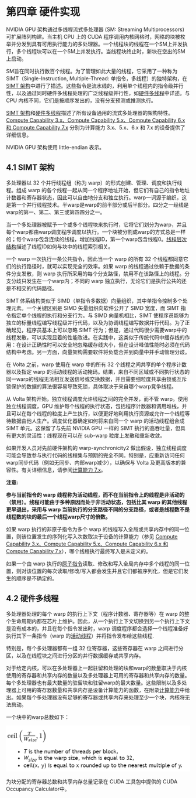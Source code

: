 # 第四章 硬件实现
NVIDIA GPU 架构通过多线程流式多处理器 (SM: Streaming Multiprocessors) 可扩展阵列构建。当主机 CPU 上的 CUDA 程序调用内核网格时，网格的块被枚举并分发到具有可用执行能力的多处理器。一个线程块的线程在一个SM上并发执行，多个线程块可以在一个SM上并发执行。当线程块终止时，新块在空出的SM上启动。

SM旨在同时执行数百个线程。为了管理如此大量的线程，它采用了一种称为 SIMT（Single-Instruction, Multiple-Thread: 单指令，多线程）的独特架构，在 [SIMT 架构](https://docs.nvidia.com/cuda/cuda-c-programming-guide/index.html#simt-architecture)中进行了描述。这些指令是流水线的，利用单个线程内的指令级并行性，以及通过同时硬件多线程处理的广泛线程级并行性，如[硬件多线程](https://docs.nvidia.com/cuda/cuda-c-programming-guide/index.html#hardware-multithreading)中详述。与 CPU 内核不同，它们是按顺序发出的，没有分支预测或推测执行。

[SIMT 架构](https://docs.nvidia.com/cuda/cuda-c-programming-guide/index.html#simt-architecture)和[硬件多线程](https://docs.nvidia.com/cuda/cuda-c-programming-guide/index.html#hardware-multithreading)描述了所有设备通用的流式多处理器的架构特性。 [Compute Capability 3.x、Compute Capability 5.x、Compute Capability 6.x 和 Compute Capability 7.x](https://docs.nvidia.com/cuda/cuda-c-programming-guide/index.html#compute-capability-3-0) 分别为计算能力 3.x、5.x、6.x 和 7.x 的设备提供了详细信息。

NVIDIA GPU 架构使用 little-endian 表示。 

## 4.1 SIMT 架构

多处理器以 32 个并行线程组（称为 warp）的形式创建、管理、调度和执行线程。组成 warp 的各个线程一起从同一个程序地址开始，但它们有自己的指令地址计数器和寄存器状态，因此可以自由地分支和独立执行。warp一词源于编织，这是第一个并行线程技术。半warp是warp的前半部分或后半部分。四分之一经线是warp的第一、第二、第三或第四四分之一。

当一个多处理器被赋予一个或多个线程块来执行时，它将它们划分为warp，并且每个warp都由warp调度程序调度以执行。一个块被分割成warp的方式总是一样的；每个warp包含连续的线程，增加线程ID，第一个warp包含线程0。[线程层次结构](https://docs.nvidia.com/cuda/cuda-c-programming-guide/index.html#thread-hierarchy)描述了线程ID如何与块中的线程索引相关。

一个 warp 一次执行一条公共指令，因此当一个 warp 的所有 32 个线程都同意它们的执行路径时，就可以实现完全的效率。如果 warp 的线程通过依赖于数据的条件分支发散，则 warp 执行所采用的每个分支路径，禁用不在该路径上的线程。分支分歧只发生在一个warp内；不同的 warp 独立执行，无论它们是执行公共的还是不相交的代码路径。

SIMT 体系结构类似于 SIMD（单指令多数据）向量组织，其中单指令控制多个处理元素。一个关键区别是 SIMD 矢量组织向软件公开了 SIMD 宽度，而 SIMT 指令指定单个线程的执行和分支行为。与 SIMD 向量机相比，SIMT 使程序员能够为独立的标量线程编写线程级并行代码，以及为协调线程编写数据并行代码。为了正确起见，程序员基本上可以忽略 SIMT 行为；但是，通过代码很少需要warp中的线程发散，可以实现显着的性能改进。在实践中，这类似于传统代码中缓存线的作用：在设计正确性时可以安全地忽略缓存线大小，但在设计峰值性能时必须在代码结构中考虑。另一方面，向量架构需要软件将负载合并到向量中并手动管理分歧。

在 Volta 之前，warp 使用在 warp 中的所有 32 个线程之间共享的单个程序计数器以及指定 warp 的活动线程的活动掩码。结果，来自不同区域或不同执行状态的同一warp的线程无法相互发送信号或交换数据，并且需要细粒度共享由锁或互斥锁保护的数据的算法很容易导致死锁，具体取决于来自哪个warp竞争线程。

从 Volta 架构开始，独立线程调度允许线程之间的完全并发，而不管 warp。使用独立线程调度，GPU 维护每个线程的执行状态，包括程序计数器和调用堆栈，并且可以在每个线程的粒度上产生执行，以便更好地利用执行资源或允许一个线程等待数据由他人生产。调度优化器确定如何将来自同一个 warp 的活动线程组合成 SIMT 单元。这保留了与先前 NVIDIA GPU 一样的 SIMT 执行的高吞吐量，但具有更大的灵活性：线程现在可以在 sub-warp 粒度上发散和重新收敛。

如果开发人员对先前硬件架构的 warp-synchronicity2 做出假设，独立线程调度可能会导致参与执行代码的线程集与预期的完全不同。特别是，应重新访问任何warp同步代码（例如无同步、内部warp减少），以确保与 Volta 及更高版本的兼容性。有关详细信息，请参阅[计算能力 7.x](https://docs.nvidia.com/cuda/cuda-c-programming-guide/index.html#compute-capability-7-x)。

**注意:**

**参与当前指令的 warp 线程称为活动线程，而不在当前指令上的线程是非活动的（禁用）。线程可能由于多种原因而处于非活动状态，包括比其 warp 的其他线程更早退出，采用与 warp 当前执行的分支路径不同的分支路径，或者是线程数不是线程数的块的最后一个线程warp尺寸的倍数。**

如果 warp 执行的非原子指令为多个 warp 的线程写入全局或共享内存中的同一位置，则该位置发生的序列化写入次数取决于设备的计算能力（参见 [Compute Capability 3.x、Compute Capability 5.x、Compute Capability 6.x 和 Compute Capability 7.x](https://docs.nvidia.com/cuda/cuda-c-programming-guide/index.html#compute-capability-3-0)），哪个线程执行最终写入是未定义的。

如果一个由 warp 执行的[原子指令](https://docs.nvidia.com/cuda/cuda-c-programming-guide/index.html#atomic-functions)读取、修改和写入全局内存中多个线程的同一位置，则对该位置的每次读取/修改/写入都会发生并且它们都被序列化，但是它们发生的顺序是不确定的。

## 4.2 硬件多线程
多处理器处理的每个 warp 的执行上下文（程序计数器、寄存器等）在 warp 的整个生命周期内都在芯片上维护。因此，从一个执行上下文切换到另一个执行上下文是没有成本的，并且在每个指令发出时，warp 调度程序都会选择一个线程准备好执行其下一条指令（warp 的[活动线程](https://docs.nvidia.com/cuda/cuda-c-programming-guide/index.html#simt-architecture__notes)）并将指令发布给这些线程.

特别是，每个多处理器都有一组 32 位寄存器，这些寄存器在 warp 之间进行分区，以及在线程块之间进行分区的并行数据缓存或共享内存。

对于给定内核，可以在多处理器上一起驻留和处理的块和warp的数量取决于内核使用的寄存器和共享内存的数量以及多处理器上可用的寄存器和共享内存的数量。每个多处理器也有最大数量的驻留块和驻留warp的最大数量。这些限制以及多处理器上可用的寄存器数量和共享内存是设备计算能力的函数，在附录[计算能力](https://docs.nvidia.com/cuda/cuda-c-programming-guide/index.html#compute-capabilities)中给出。如果每个多处理器没有足够的寄存器或共享内存来处理至少一个块，内核将无法启动。

一个块中的warp总数如下：

![number of warps.png](number_of_warps.png)

为块分配的寄存器总数和共享内存总量记录在 CUDA 工具包中提供的 CUDA Occupancy Calculator中。